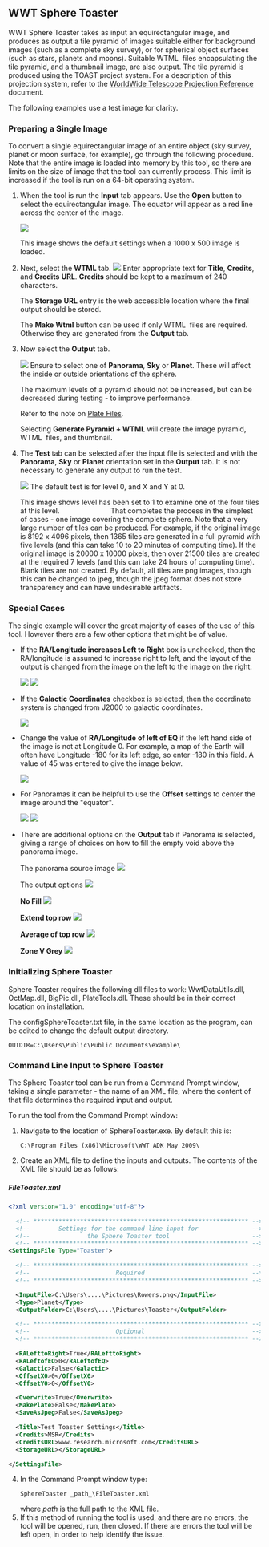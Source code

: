 ## WWT Sphere Toaster

WWT Sphere Toaster takes as input an equirectangular image, and produces as output a tile pyramid of images suitable either for background images (such as a complete sky survey), or for spherical object surfaces (such as stars, planets and moons). Suitable WTML
 files encapsulating the tile pyramid, and a thumbnail image, are also output. The tile pyramid is produced using the TOAST project system. For a description of this projection system, refer to the [WorldWide Telescope Projection Reference](WorldWideTelescopeProjectionReference.html) document.

The following examples use a test image for clarity.


### Preparing a Single Image

To convert a single equirectangular image of an entire object (sky survey, planet or moon surface, for example), go through the following procedure. Note that the entire image is loaded into memory by this tool, so there are limits on the size of image that the tool can currently process. This limit is increased if the tool is run on a 64-bit operating system.

1.  When the tool is run the **Input** tab appears. Use the **Open** button to select the equirectangular image. The equator will appear as a red line across the center of the image.

    ![](images/ToastInput1.png)

    This image shows the default settings when a 1000 x 500 image is loaded.

2.  Next, select the **WTML** tab.
    ![](images/ToastWtml.jpg) Enter appropriate text for **Title**, **Credits**, and **Credits** **URL**. **Credits** should be kept to a maximum of 240 characters.

    The **Storage** **URL** entry is the web accessible location where the final output should be stored.

    The **Make** **Wtml** button can be used if only WTML
     files are required. Otherwise they are generated from the **Output** tab.

3.  Now select the **Output** tab.

    ![](images/ToastOutput1.png) Ensure to select one of **Panorama**, **Sky** or **Planet**. These will affect the inside or outside orientations of the sphere.

    The maximum levels of a pyramid should not be increased, but can be decreased during testing - to improve performance.

    Refer to the note on [Plate Files](#plate-files).

    Selecting **Generate Pyramid + WTML** will create the image pyramid, WTML
     files, and thumbnail.

4.  The **Test** tab can be selected after the input file is selected and with the **Panorama**, **Sky** or **Planet** orientation set in the **Output** tab. It is not necessary to generate any output to run the test.

    ![](images/ToastTest.png) The default test is for level 0, and X and Y at 0.

    This image shows level has been set to 1 to examine one of the four tiles at this level.
                            
That completes the process in the simplest of cases - one image covering the complete sphere. Note that a very large number of tiles can be produced. For example, if the original image is 8192 x 4096 pixels, then 1365 tiles are generated in a full pyramid with five levels (and this can take 10 to 20 minutes of computing time). If the original image is 20000 x 10000 pixels, then over 21500 tiles are created at the required 7 levels (and this can take 24 hours of computing time). Blank tiles are not created. By default, all tiles are png images, though this can be changed to jpeg, though the jpeg format does not store transparency and can have undesirable artifacts.


### Special Cases

The single example will cover the great majority of cases of the use of this tool. However there are a few other options that might be of value.

*   If the **RA/Longitude increases Left to Right** box is unchecked, then the RA/longitude is assumed to increase right to left, and the layout of the output is changed from the image on the left to the image on the right:

    ![](images/ToastLR.png)
    ![](images/ToastRL.png)
*   If the **Galactic Coordinates** checkbox is selected, then the coordinate system is changed from J2000 to galactic coordinates.

    ![](images/ToastGalactic.png)
*   Change the value of **RA/Longitude of left of EQ** if the left hand side of the image is not at Longitude 0\. For example, a map of the Earth will often have Longitude -180 for its left edge, so enter -180 in this field. A value of 45 was entered to give the image below.

    ![](images/Toast45.png)
*   For Panoramas it can be helpful to use the **Offset** settings to center the image around the "equator".

    ![](images/ToastPanorama.png)
    ![](images/ToastPanorama2.png)

*   There are additional options on the **Output** tab if Panorama is selected, giving a range of choices on how to fill the empty void above the panorama image.

    The panorama source image
    ![](images/PanoramaInput.png)

    The output options
    ![](images/FillOption.png)

    **No Fill**
    ![](images/PanoramaNoFill.png)

    **Extend top row**
    ![](images/PanoramaExtendTopRow.png)

    **Average of top row**
    ![](images/PanoramaAverageOfTopRow.png)

    **Zone V Grey**
    ![](images/PanoramaZoneGrey.png)

### Initializing Sphere Toaster

Sphere Toaster requires the following dll files to work: WwtDataUtils.dll, OctMap.dll, BigPic.dll, PlateTools.dll. These should be in their correct location on installation.

The configSphereToaster.txt file, in the same location as the program, can be edited to change the default output directory.

```OUTDIR=C:\Users\Public\Public Documents\example\```

### Command Line Input to Sphere Toaster

The Sphere Toaster tool can be run from a Command Prompt window, taking a single parameter - the name of an XML file, where the content of that file determines the required input and output.

To run the tool from the Command Prompt window:

1.  Navigate to the location of SphereToaster.exe. By default this is:
    ```
    C:\Program Files (x86)\Microsoft\WWT ADK May 2009\
    ```
2.  Create an XML file to define the inputs and outputs. The contents of the XML file should be as follows:


##### FileToaster.xml

```xml
<?xml version="1.0" encoding="utf-8"?>

  <!-- ************************************************************ -->
  <!--        Settings for the command line input for               -->
  <!--                the Sphere Toaster tool                       -->
  <!-- ************************************************************ -->
<SettingsFile Type="Toaster">

  <!-- ************************************************************ -->
  <!--                        Required                              -->
  <!-- ************************************************************ -->

  <InputFile>C:\Users\....\Pictures\Rowers.png</InputFile>
  <Type>Planet</Type>
  <OutputFolder>C:\Users\....\Pictures\Toaster</OutputFolder>

  <!-- ************************************************************ -->
  <!--                        Optional                              -->
  <!-- ************************************************************ -->

  <RALefttoRight>True</RALefttoRight>
  <RALeftofEQ>0</RALeftofEQ>
  <Galactic>False</Galactic>
  <OffsetX0>0</OffsetX0>
  <OffsetY0>0</OffsetY0>

  <Overwrite>True</Overwrite>
  <MakePlate>False</MakePlate>
  <SaveAsJpeg>False</SaveAsJpeg>

  <Title>Test Toaster Settings</Title>
  <Credits>MSR</Credits>
  <CreditsURL>www.research.microsoft.com</CreditsURL>
  <StorageURL></StorageURL>

</SettingsFile>
```

4.  In the Command Prompt window type:
    ```
    SphereToaster _path_\FileToaster.xml
    ```
    where _path_ is the full path to the XML file.
5.  If this method of running the tool is used, and there are no errors, the tool will be opened, run, then closed. If there are errors the tool will be left open, in order to help identify the issue.

